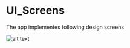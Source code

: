 # UI_Screens

The app implementes following design screens


![alt text](http://yingshun.co.uk/wp-content/uploads/Vitality-Composite.jpg)
